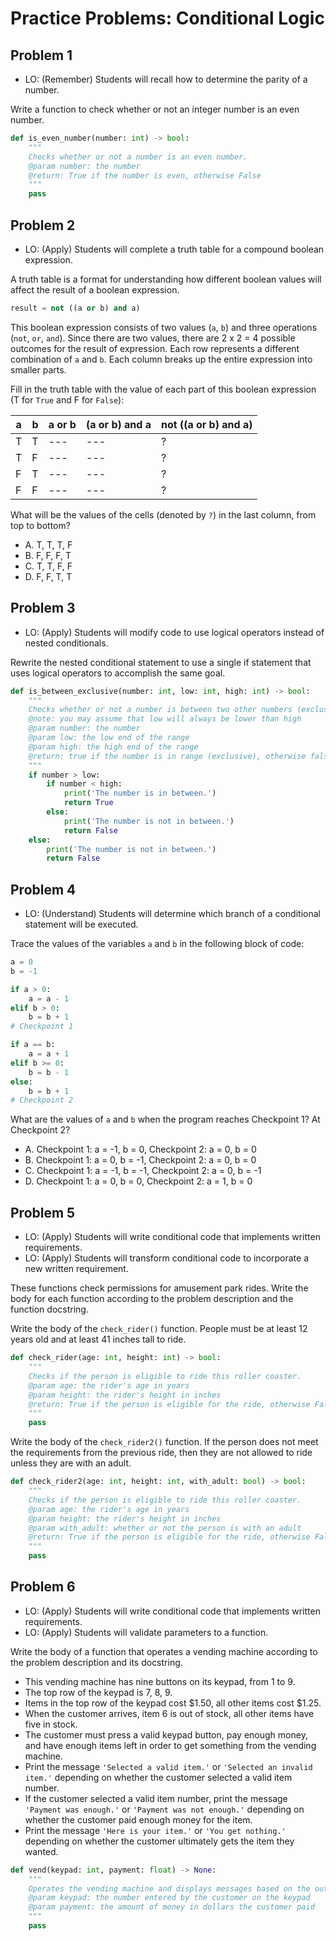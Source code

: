 # Practice Problems: Conditional Logic

## Problem 1

- LO: (Remember) Students will recall how to determine the parity of a number.

Write a function to check whether or not an integer number is an even number.

```python
def is_even_number(number: int) -> bool:
    """
    Checks whether or not a number is an even number.
    @param number: the number
    @return: True if the number is even, otherwise False
    """
    pass
```

## Problem 2

- LO: (Apply) Students will complete a truth table for a compound boolean expression.

A truth table is a format for understanding how different boolean values will affect the result of a boolean expression.

```python
result = not ((a or b) and a)
```

This boolean expression consists of two values (`a`, `b`) and three operations (`not`, `or`, `and`). Since there are two values, there are 2 x 2 = 4 possible outcomes for the result of expression. Each row represents a different combination of `a` and `b`. Each column breaks up the entire expression into smaller parts.

Fill in the truth table with the value of each part of this boolean expression (T for `True` and F for `False`):

| a | b | a or b | (a or b) and a | not ((a or b) and a) |
|---|---|--------|----------------|----------------------|
| T | T | ---    | ---            | ?                    |
| T | F | ---    | ---            | ?                    |
| F | T | ---    | ---            | ?                    |
| F | F | ---    | ---            | ?                    |

What will be the values of the cells (denoted by `?`) in the last column, from top to bottom?

- A. T, T, T, F
- B. F, F, F, T
- C. T, T, F, F
- D. F, F, T, T

## Problem 3

- LO: (Apply) Students will modify code to use logical operators instead of nested conditionals.

Rewrite the nested conditional statement to use a single if statement that uses logical operators to accomplish the same goal.

```python
def is_between_exclusive(number: int, low: int, high: int) -> bool:
    """
    Checks whether or not a number is between two other numbers (exclusive)
    @note: you may assume that low will always be lower than high
    @param number: the number
    @param low: the low end of the range
    @param high: the high end of the range
    @return: true if the number is in range (exclusive), otherwise false
    """
    if number > low:
        if number < high:
            print('The number is in between.')
            return True
        else:
            print('The number is not in between.')
            return False
    else:
        print('The number is not in between.')
        return False
```

## Problem 4

- LO: (Understand) Students will determine which branch of a conditional statement will be executed.

Trace the values of the variables `a` and `b` in the following block of code:

```python
a = 0
b = -1

if a > 0:
    a = a - 1
elif b > 0:
    b = b + 1
# Checkpoint 1

if a == b:
    a = a + 1
elif b >= 0:
    b = b - 1
else:
    b = b + 1
# Checkpoint 2
```

What are the values of `a` and `b` when the program reaches Checkpoint 1? At Checkpoint 2?

- A. Checkpoint 1: a = -1, b = 0, Checkpoint 2: a = 0, b = 0
- B. Checkpoint 1: a = 0, b = -1, Checkpoint 2: a = 0, b = 0
- C. Checkpoint 1: a = -1, b = -1, Checkpoint 2: a = 0, b = -1
- D. Checkpoint 1: a = 0, b = 0, Checkpoint 2: a = 1, b = 0

## Problem 5

- LO: (Apply) Students will write conditional code that implements written requirements.
- LO: (Apply) Students will transform conditional code to incorporate a new written requirement.

These functions check permissions for amusement park rides. Write the body for each function according to the problem description and the function docstring.

Write the body of the `check_rider()` function. People must be at least 12 years old and at least 41 inches tall to ride.

```python
def check_rider(age: int, height: int) -> bool:
    """
    Checks if the person is eligible to ride this roller coaster.
    @param age: the rider's age in years
    @param height: the rider's height in inches
    @return: True if the person is eligible for the ride, otherwise False
    """
    pass
```

Write the body of the `check_rider2()` function. If the person does not meet the requirements from the previous ride, then they are not allowed to ride unless they are with an adult.

```python
def check_rider2(age: int, height: int, with_adult: bool) -> bool:
    """
    Checks if the person is eligible to ride this roller coaster.
    @param age: the rider's age in years
    @param height: the rider's height in inches
    @param with_adult: whether or not the person is with an adult
    @return: True if the person is eligible for the ride, otherwise False
    """
    pass
```

## Problem 6

- LO: (Apply) Students will write conditional code that implements written requirements.
- LO: (Apply) Students will validate parameters to a function.

Write the body of a function that operates a vending machine according to the problem description and its docstring.

- This vending machine has nine buttons on its keypad, from 1 to 9.
- The top row of the keypad is 7, 8, 9.
- Items in the top row of the keypad cost $1.50, all other items cost $1.25.
- When the customer arrives, item 6 is out of stock, all other items have five in stock.
- The customer must press a valid keypad button, pay enough money, and have enough items left in order to get something from the vending machine.
- Print the message `'Selected a valid item.'` or `'Selected an invalid item.'` depending on whether the customer selected a valid item number.
- If the customer selected a valid item number, print the message `'Payment was enough.'` or `'Payment was not enough.'` depending on whether the customer paid enough money for the item.
- Print the message `'Here is your item.'` or `'You get nothing.'` depending on whether the customer ultimately gets the item they wanted.


```python
def vend(keypad: int, payment: float) -> None:
    """
    Operates the vending machine and displays messages based on the outcomes.
    @param keypad: the number entered by the customer on the keypad
    @param payment: the amount of money in dollars the customer paid
    """
    pass
```
